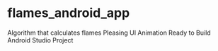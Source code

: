 # flames_android_app

Algorithm that calculates flames
Pleasing UI
Animation
Ready to Build Android Studio Project
